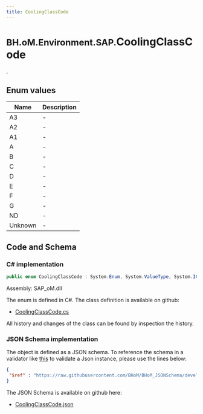 ```yaml
---
title: CoolingClassCode
---
```


# <small>BH.oM.Environment.SAP.</small>**CoolingClassCode**

.

## Enum values

| Name            | Description                                                    |
|-----------------|----------------------------------------------------------------|
| A3 |  -  |
| A2 |  -  |
| A1 |  -  |
| A |  -  |
| B |  -  |
| C |  -  |
| D |  -  |
| E |  -  |
| F |  -  |
| G |  -  |
| ND |  -  |
| Unknown |  -  |


## Code and Schema

### C# implementation

``` C# title="C#"
public enum CoolingClassCode : System.Enum, System.ValueType, System.IComparable, System.ISpanFormattable, System.IFormattable, System.IConvertible
```

Assembly: SAP_oM.dll

The enum is defined in C#. The class definition is available on github:

- [CoolingClassCode.cs](https://github.com/BHoM/SAP_Toolkit/blob/develop/SAP_oM/Enums\CoolingClassCode.cs)

All history and changes of the class can be found by inspection the history.
### JSON Schema implementation

The object is defined as a JSON schema. To reference the schema in a validator like [this](https://www.jsonschemavalidator.net/) to validate a Json instance, please use the lines below:

``` json title="JSON Schema"
{
 "$ref" : "https://raw.githubusercontent.com/BHoM/BHoM_JSONSchema/develop/SAP_oM/SAP/CoolingClassCode.json"
}
```

The JSON Schema is available on github here:

- [CoolingClassCode.json](https://github.com/BHoM/BHoM_JSONSchema/blob/develop/SAP_oM/SAP/CoolingClassCode.json)
